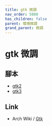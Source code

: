 ```yaml
---
title: gtk 微調
nav_order: 5080
has_children: false
parent: 環境微調
grand_parent: 微調
---
```


# gtk 微調


## 腳本

* [gtk2](https://github.com/samwhelp/note-about-ubuntu/tree/gh-pages/_demo/adjustment/part/gtk2)
* [gtk3](https://github.com/samwhelp/note-about-ubuntu/tree/gh-pages/_demo/adjustment/part/gtk3)


## Link

* Arch Wiki / [Gtk](https://wiki.archlinux.org/title/GTK#Configuration)
